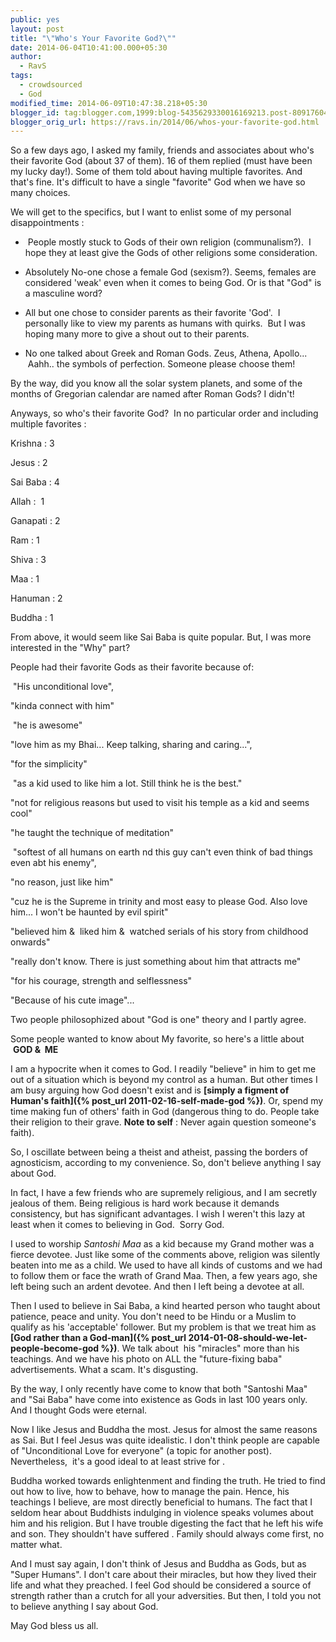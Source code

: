 ```yaml
---
public: yes
layout: post
title: "\"Who's Your Favorite God?\""
date: 2014-06-04T10:41:00.000+05:30
author:
  - RavS
tags:
  - crowdsourced
  - God
modified_time: 2014-06-09T10:47:38.218+05:30
blogger_id: tag:blogger.com,1999:blog-5435629330016169213.post-8091760485323143153
blogger_orig_url: https://ravs.in/2014/06/whos-your-favorite-god.html
---
```


So a few days ago, I asked my family, friends and associates about who's their favorite God (about 37 of them). 16 of them replied (must have been my lucky day!). Some of them told about having multiple favorites. And that's fine. It's difficult to have a single "favorite" God when we have so many choices. 

We will get to the specifics, but I want to enlist some of my personal disappointments :

-  People mostly stuck to Gods of their own religion (communalism?).  I hope they at least give the Gods of other religions some consideration. 

- Absolutely No-one chose a female God (sexism?). Seems, females are considered 'weak' even when it comes to being God. Or is that "God" is a masculine word?

- All but one chose to consider parents as their favorite 'God'.  I personally like to view my parents as humans with quirks.  But I was hoping many more to give a shout out to their parents. 

- No one talked about Greek and Roman Gods. Zeus, Athena, Apollo...  Aahh.. the symbols of perfection. Someone please choose them!

By the way, did you know all the solar system planets, and some of the months of Gregorian calendar are named after Roman Gods? I didn't!



Anyways, so who's their favorite God?  In no particular order and including multiple favorites :

Krishna : 3

Jesus : 2

Sai Baba : 4

Allah :  1

Ganapati : 2

Ram : 1

Shiva : 3

Maa : 1

Hanuman : 2

Buddha : 1

From above, it would seem like Sai Baba is quite popular. But, I was more interested in the "Why" part? 

People had their favorite Gods as their favorite because of:

 "His unconditional love", 

"kinda connect with him"

 "he is awesome"

"love him as my Bhai... Keep talking, sharing and caring...", 

"for the simplicity" 

 "as a kid used to like him a lot. Still think he is the best."

"not for religious reasons but used to visit his temple as a kid and seems cool"

"he taught the technique of meditation"

 "softest of all humans on earth nd this guy can't even think of bad things even abt his enemy",

"no reason, just like him"  

"cuz he is the Supreme in trinity and most easy to please God. Also love him... I won't be haunted by evil spirit"

"believed him &  liked him &  watched serials of his story from childhood onwards"

"really don't know. There is just something about him that attracts me"

"for his courage, strength and selflessness"

"Because of his cute image"... 



Two people philosophized about "God is one" theory and I partly agree. 

Some people wanted to know about My favorite, so here's a little about  **GOD &  ME**



I am a hypocrite when it comes to God. I readily "believe" in him to get me out of a situation which is beyond my control as a human. But other times I am busy arguing how God doesn't exist and is **[simply a figment of Human's faith]({% post_url 2011-02-16-self-made-god %})**. Or, spend my time making fun of others' faith in God (dangerous thing to do. People take their religion to their grave. **Note to self** : Never again question someone's faith). 

So, I oscillate between being a theist and atheist, passing the borders of agnosticism, according to my convenience. So, don't believe anything I say about God. 

In fact, I have a few friends who are supremely religious, and I am secretly jealous of them. Being religious is hard work because it demands consistency, but has significant advantages. I wish I weren't this lazy at least when it comes to believing in God.  Sorry God.

I used to worship _Santoshi Maa_ as a kid because my Grand mother was a fierce devotee. Just like some of the comments above, religion was silently beaten into me as a child. We used to have all kinds of customs and we had to follow them or face the wrath of Grand Maa. Then, a few years ago, she left being such an ardent devotee. And then I left being a devotee at all. 

Then I used to believe in Sai Baba, a kind hearted person who taught about patience, peace and unity. You don't need to be Hindu or a Muslim to qualify as his 'acceptable' follower. But my problem is that we treat him as **[God rather than a God-man]({% post_url 2014-01-08-should-we-let-people-become-god %})**. We talk about  his "miracles" more than his teachings. And we have his photo on ALL the "future-fixing baba" advertisements. What a scam. It's disgusting. 

By the way, I only recently have come to know that both "Santoshi Maa" and "Sai Baba" have come into existence as Gods in last 100 years only. And I thought Gods were eternal.

Now I like Jesus and Buddha the most. Jesus for almost the same reasons as Sai. But I feel Jesus was quite idealistic. I don't think people are capable of "Unconditional Love for everyone" (a topic for another post). Nevertheless,  it's a good ideal to at least strive for . 

Buddha worked towards enlightenment and finding the truth. He tried to find out how to live, how to behave, how to manage the pain. Hence, his teachings I believe, are most directly beneficial to humans. The fact that I seldom hear about Buddhists indulging in violence speaks volumes about him and his religion. But I have trouble digesting the fact that he left his wife and son. They shouldn't have suffered . Family should always come first, no matter what.

And I must say again, I don't think of Jesus and Buddha as Gods, but as "Super Humans". I don't care about their miracles, but how they lived their life and what they preached. I feel God should be considered a source of strength rather than a crutch for all your adversities. But then, I told you not to believe anything I say about God.

May God bless us all.
